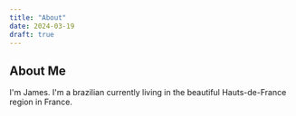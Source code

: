 ```yaml
---
title: "About"
date: 2024-03-19
draft: true
---
```


## About Me

I'm James. I'm a brazilian currently living in the beautiful Hauts-de-France region in France. 